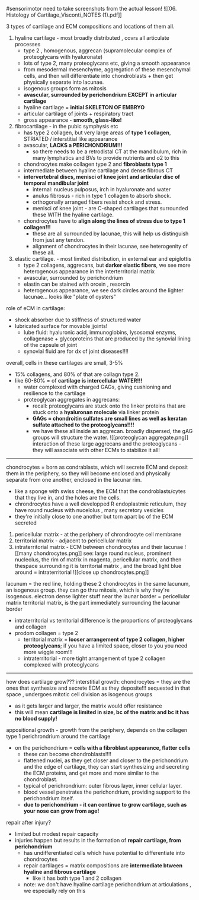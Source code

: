 #sensorimotor 
need to take screenshots from the actual lesson! 
![[06. Histology of Cartilage_Visconti_NOTES (1).pdf]]

3 types of cartilage and ECM compositions and locations of them all. 
1. hyaline cartilage - most broadly distributed , covrs all articulate processes
	- type 2 , homogenous, aggrecan (supramolecular complex of proteoglycans with hyaluronate)
	- lots of type 2, many proteoglycans etc, giving a smooth appearance 
	- from mesodermal mesenchyme, aggregation of these mesenchymal cells, and then will differentiate into chondroblasts + then get physically separate into lacunae. 
	- isogenous groups form as mitosis 
	- **avascular, surrounded by perichondrium EXCEPT in articular cartilage**
	- hyaline cartilage = **initial SKELETON OF EMBRYO**
	- articular cartilage of joints + respiratory tract 
	- gross appearance - **smooth, glass-like!**
2. fibrocartilage - in the pubic symphysis etc
	- has type 2 collagen, but very large areas of **type 1 collagen**, STRIATED / interstitial like appearance 
	- avascular, **LACKS a PERICHONDRIUM!!!**
		- so there needs to be a retrodistal CT at the mandibulum, rich in many lymphatics and BVs to provide nutrients and o2 to this  
	- chondrocytes make collagen type 2 and **fibroblasts type 1**
	- intermediate between hyaline cartilage and dense fibrous CT
	- **intervertebral discs, menisci of knee joint and articular disc of temporal mandibular joint**
		- internal: nucleus pulposus, irch in hyaluronate and water
		- anulus fibrosus - rich in type 1 collagen to absorb shock. 
		- orthogonally arranged fibers resist shock and stress. 
		- menisci of knee joint - are C-shaped cartilages that surrounded these WITH the hyaline cartilage. 
	- chondrocytes have to **align along the lines of stress due to type 1 collagen!!!**
		- these are all surrounded by lacunae, this will help us distinguish from just any tendon. 
		- alignment of chondrocytes in their lacunae, see heterogenity of these all. 
3. elastic cartilage. - most limited distribution, in external ear and epiglottis 
	- type 2 collagens, aggrecans, but **darker elastic fibers**, we see more heterogenous appearance in the interterritorial matrix 
	- avascular, surrounded by perichondrium 
	- elastin can be stained with orcein , resorcin 
	- heterogenous appearance, we see dark circles around the lighter lacunae... looks like "plate of oysters"

role of eCM in cartilage: 
- shock absorber due to stiffness of structured water 
- lubricated surface for movable jjoints! 
	- lube fluid: hyaluronic acid, immunoglobins, lysosomal enzyms, collagenase + glycoproteins that are produced by the synovial lining of the capsule of joint 
	- synovial fluid are for dx of joint diseases!!!! 

overall, cells in these cartilages are small, 3-5%
- 15% collagens, and 80% of that are collagn type 2. 
- like 60-80% = of **cartilage is intercellular WATER!!!**
	- water complexed with charged GAGs, giving cushioning and resilience to the cartilage 
	- proteoglycan aggregates in aggrecans: 
		- recall: proteoglycans are stuck onto the linker proteins that are stuck onto a **hyaluronan molecule** via linker protein 
		- **GAGs = chondroitin sulfates are small lines as well as keratan sulfate attached to the proteoglycans!!!!**
		- we have these all inside an aggrecan. broadly dispersed, the gAG groups will structure the water. 
![[proteoglycan aggregate.png]]
interaction of these large aggrecans and the proteoglycans - they will associate with other ECMs to stabilize it all! 



---

chondrocytes = born as condrablasts, which will secrete ECM and deposit them in the periphery, so they will become enclosed and physically separate from one another, enclosed in the lacunar rim. 
- like a sponge with swiss cheese, the ECM that the condroblasts/cytes that they live in, and the holes are the cells. 
- chrondrocytes have a well developped R endoplastmic reticulum, they have round nucleus with nucelolus , many secretory vesicles 
- they're initially close to one another but torn apart bc of the ECM secreted 
1. pericellular matrix - at the periphery of chrondrocyte cell membrane 
2. territorial matrix - adjacent to pericellular matrix 
3. intraterritorial matrix - ECM between chondrocytes and their lacunae 
![[many chondrocytes.png]]
see: large round nucleus, prominent nucleolus, the rim of matrix in magenta, pericellular matrix, and then thespace surrounding it is territorial matrix , and the broad light blue around = intraterritorial
![[close up chondrocytes.png]]

lacunum = the red line, holding these 2 chondrocytes in the same lacunum, an isogenous group. they can go thru mitosis, which is why they're isogenous. 
electron dense lighter stuff near the launar border = pericellular matrix 
territorial matrix, is the part immediately surrounding the lacunar border 
- intraterritorial vs territorial difference is the proportions of proteoglycans and collagen 
- prodom collagen = type 2 
	- territorial matrix = **looser arrangement of type 2 collagen, higher proteoglycans**; if you have a limited space, closer to you you need more wiggle room!!!
	- intraterritorial - more tight arrangement of type 2 collagen complexed with proteoglycans 

---
how does cartilage grow??? 
interstitial growth: 
chondrocytes = they are the ones that synthesize and secrete ECM as they deposite!!! sequested in that space , undergoes mitotic cell division as isogenous groups 
- as it gets larger and larger, the matrix would offer resistance
- this will mean **cartilage is limited in size, bc of the matrix and bc it has no blood supply!**

appositional growth - growth from the periphery, depends on the collagen type 1 perichrondrium around the cartilage 
- on the perichondrium = **cells with a fibroblast appearance, flatter cells**
	- these can become chondroblasts!!!!
	- flattened nuclei, as they get closer and closer to the perichondrium and the edge of cartilage, they can start synthesizing and secreting the ECM proteins, and get more and more similar to the chondroblast. 
	- typical of perichrondrium: outer fibrous layer, inner cellular layer. 
	- blood vessel penetrates the perichondrium, providing support to the perichondrium itself. 
	- **due to perichondrium - it can continue to grow cartilage, such as your nose can grow from age!** 

repair after injury?
- limited but modest repair capacity 
- injuries happen but results in the formation of **repair cartilage, from perichondrium**
	- has undifferentiated cells which have potential to differentiate into chondrocytes 
	- repair cartilages = matrix compositions are **intermediate btween hyaline and fibrous cartilage**
		- like it has both type 1 and 2 collagen 
	- note: we don't have hyaline cartilage perichondrium at articulations , we especially rely on this 